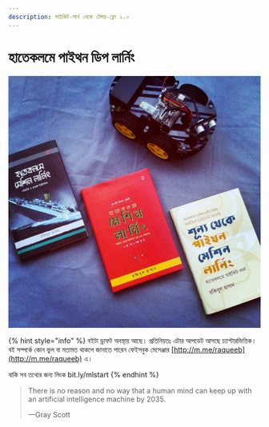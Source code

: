 ```yaml
---
description: সাইকিট-লার্ন থেকে টেন্সর-ফ্লো ২.০
---
```


# হাতেকলমে পাইথন ডিপ লার্নিং

![&#x9AE;&#x9C7;&#x9B6;&#x9BF;&#x9A8; &#x9B2;&#x9BE;&#x9B0;&#x9CD;&#x9A8;&#x9BF;&#x982; &#x9A8;&#x9BF;&#x9DF;&#x9C7; &#x9B2;&#x9C7;&#x996;&#x9BE; &#x995;&#x9BF;&#x99B;&#x9C1; &#x9AC;&#x987; ](.gitbook/assets/img_0262.JPG)

{% hint style="info" %}
বইটা ড্রাফট অবস্থায় আছে। প্রতিনিয়তঃ এটার আপডেট আসছে চ্যাপ্টারভিত্তিক। বই সম্পর্কে কোন ভুল বা মতামত থাকলে জানাতে পারেন ফেইসবুক মেসেঞ্জার [http://m.me/raqueeb](http://m.me/raqueeb) এ।   


বাকি সব তথ্যের জন্য লিংক bit.ly/mlstart
{% endhint %}

> There is no reason and no way that a human mind can keep up with an artificial intelligence machine by 2035.
>
> —Gray Scott



